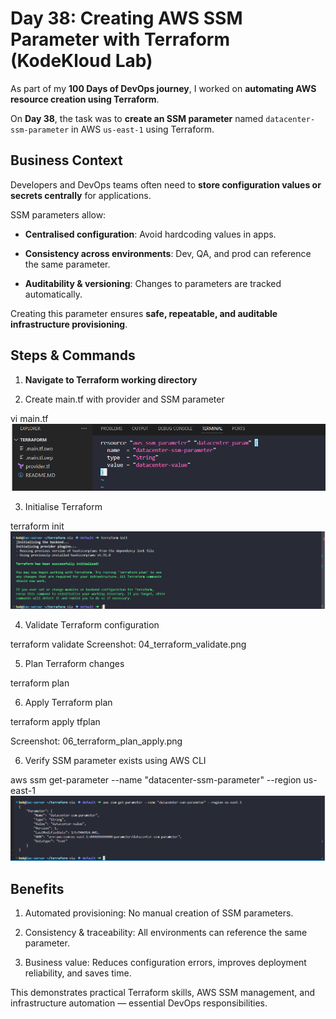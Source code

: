 # Day 38: Creating AWS SSM Parameter with Terraform (KodeKloud Lab)

As part of my **100 Days of DevOps journey**, I worked on **automating AWS resource creation using Terraform**.  

On **Day 38**, the task was to **create an SSM parameter** named `datacenter-ssm-parameter` in AWS `us-east-1` using Terraform.

## Business Context

Developers and DevOps teams often need to **store configuration values or secrets centrally** for applications.  

SSM parameters allow:

- **Centralised configuration**: Avoid hardcoding values in apps.  

- **Consistency across environments**: Dev, QA, and prod can reference the same parameter.  

- **Auditability & versioning**: Changes to parameters are tracked automatically.  

Creating this parameter ensures **safe, repeatable, and auditable infrastructure provisioning**.

## Steps & Commands

1. **Navigate to Terraform working directory**

2. Create main.tf with provider and SSM parameter

vi main.tf
![Screenshot](screenshots/main.tf.png)

3. Initialise Terraform

terraform init
![Screenshot](screenshots/terraform_init.png)

4. Validate Terraform configuration

terraform validate
Screenshot: 04_terraform_validate.png

5. Plan Terraform changes

terraform plan

6. Apply Terraform plan

terraform apply tfplan

Screenshot: 06_terraform_plan_apply.png

6. Verify SSM parameter exists using AWS CLI

aws ssm get-parameter --name "datacenter-ssm-parameter" --region us-east-1
![Screenshot](screenshots/aws_ssm_get_parameter.png)

## Benefits
1. Automated provisioning: No manual creation of SSM parameters.

2. Consistency & traceability: All environments can reference the same parameter.

3. Business value: Reduces configuration errors, improves deployment reliability, and saves time.

This demonstrates practical Terraform skills, AWS SSM management, and infrastructure automation — essential DevOps responsibilities.
